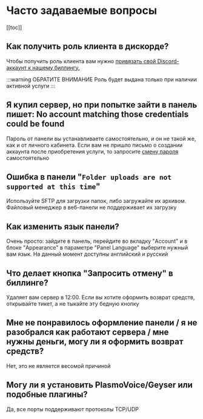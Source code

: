 # Часто задаваемые вопросы

[[toc]]

## Как получить роль клиента в дискорде?

Чтобы получить роль клиента вам нужно [привязать свой Discord-аккаунт к нашему биллингу.](https://my.bisquit.host/discord.php)

:::warning ОБРАТИТЕ ВНИМАНИЕ
Роль будет выдана только при наличии активной услуги
:::

## Я купил сервер, но при попытке зайти в панель пишет: No account matching those credentials could be found

Пароль от панели вы устанавливаете самостоятельно, и он не такой же, как и от личного кабинета. Если вам не пришло письмо о создании аккаунта после приобретения услуги, то запросите [смену пароля](https://mgr.bisquit.host/auth/password) самостоятельно

## Ошибка в панели "`Folder uploads are not supported at this time`"

Используйте SFTP для загрузки папок, либо загружайте их архивом. Файловый менеджер в веб-панели не поддерживает их загрузку

## Как изменить язык панели?

Очень просто: зайдите в панель, перейдите во вкладку "Account" и в блоке "Appearance" в параметре "Panel Language" выберите нужный вам язык. На данный момент доступны английский и русский

## Что делает кнопка "Запросить отмену" в биллинге?

Удаляет вам сервер в 12:00. Если вы хотите оформить возврат средств, открывайте тикет, а не тыкайте эту бедную кнопку

## Мне не понравилось оформление панели / я не разобрался как работают сервера / мне нужны деньги, могу ли я оформить возврат средств?

Нет, это не является весомой причиной

## Могу ли я установить PlasmoVoice/Geyser или подобные плагины?

Да, все порты поддерживают протоколы TCP/UDP